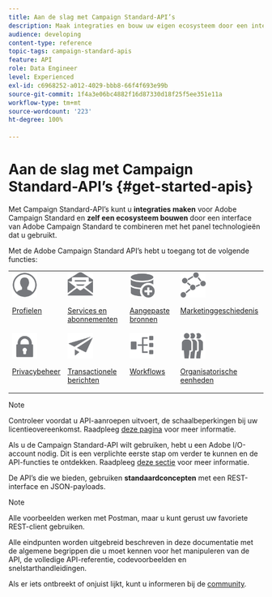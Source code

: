 ```yaml
---
title: Aan de slag met Campaign Standard-API’s
description: Maak integraties en bouw uw eigen ecosysteem door een interface tussen Campaign en een reeks technologieën tot stand te brengen.
audience: developing
content-type: reference
topic-tags: campaign-standard-apis
feature: API
role: Data Engineer
level: Experienced
exl-id: c6968252-a012-4029-bbb8-66f4f693e99b
source-git-commit: 1f4a3e06bc4882f16d87330d18f25f5ee351e11a
workflow-type: tm+mt
source-wordcount: '223'
ht-degree: 100%

---
```


# Aan de slag met Campaign Standard-API’s {#get-started-apis}

Met Campaign Standard-API’s kunt u **integraties maken** voor Adobe Campaign Standard en **zelf een ecosysteem bouwen** door een interface van Adobe Campaign Standard te combineren met het panel technologieën dat u gebruikt.

Met de Adobe Campaign Standard API’s hebt u toegang tot de volgende functies:

<table><tr>
 <td valign="top"><a href="../../api/using/retrieving-profiles.md"><img width="50px" alt="voorwaarden" src="assets/icon_profile.svg"/></a><p><a href="../../api/using/retrieving-profiles.md">Profielen</a></p></td>
<td valign="top"><a href="../../api/using/creating-a-service.md"><img width="50px" alt="voorwaarden" src="assets/icon_services.svg"/></a><p><a href="../../api/using/creating-a-service.md">Services en abonnementen</a></p></td>
<td valign="top"><a href="../../api/using/interacting-with-custom-resources.md"><img width="50px" alt="voorwaarden" src="assets/icon_customresources.svg"/></a><p><a href="../../api/using/interacting-with-custom-resources.md">Aangepaste bronnen</a></p></td>
<td valign="top"><a href="../../api/using/interacting-with-marketing-history.md"><img width="50px" alt="voorwaarden" src="assets/icon_marketinghistory.svg"/></a><p><a href="../../api/using/interacting-with-marketing-history.md">Marketinggeschiedenis</a></p></td>
</tr>
<tr>
<td valign="top"><a href="../../api/using/creating-a-privacy-request.md"><img width="50px" alt="voorwaarden" src="assets/icon_privacy.svg"/></a><p><a href="../../api/using/creating-a-privacy-request.md">Privacybeheer</a></p></td>
<td valign="top"><a href="../../api/using/managing-transactional-messages.md"><img width="50px" alt="voorwaarden" src="assets/icon_transactionalmessage.svg"/></a><p><a href="../../api/using/managing-transactional-messages.md">Transactionele berichten</a></p></td>
<td valign="top"><a href="../../api/using/controlling-a-workflow.md"><img width="50px" alt="voorwaarden" src="assets/icon_workflows.svg"/></a><p><a href="../../api/using/controlling-a-workflow.md">Workflows</a></p></td>
<td valign="top"><a href="../../api/using/retrieving-an-organizational-unit.md"><img width="50px" alt="voorwaarden" src="assets/icon_units.svg"/></a><p><a href="../../api/using/retrieving-an-organizational-unit.md">Organisatorische eenheden</a></p></td>
</tr></table>

>[!NOTE]
>
>Controleer voordat u API-aanroepen uitvoert, de schaalbeperkingen bij uw licentieovereenkomst. Raadpleeg [deze pagina](https://helpx.adobe.com/nl/legal/product-descriptions/campaign-standard.html#ITInfrastructureResourcesbyActiveProfilesTiers) voor meer informatie.

Als u de Campaign Standard-API wilt gebruiken, hebt u een Adobe I/O-account nodig. Dit is een verplichte eerste stap om verder te kunnen en de API-functies te ontdekken.
Raadpleeg [deze sectie](../../api/using/setting-up-api-access.md) voor meer informatie.

De API’s die we bieden, gebruiken **standaardconcepten** met een REST-interface en JSON-payloads.

>[!NOTE]
>
>Alle voorbeelden werken met Postman, maar u kunt gerust uw favoriete REST-client gebruiken.

Alle eindpunten worden uitgebreid beschreven in deze documentatie met de algemene begrippen die u moet kennen voor het manipuleren van de API, de volledige API-referentie, codevoorbeelden en snelstarthandleidingen.

Als er iets ontbreekt of onjuist lijkt, kunt u informeren bij de [community](https://experienceleaguecommunities.adobe.com/t5/adobe-campaign-standard/ct-p/adobe-campaign-standard-community).
